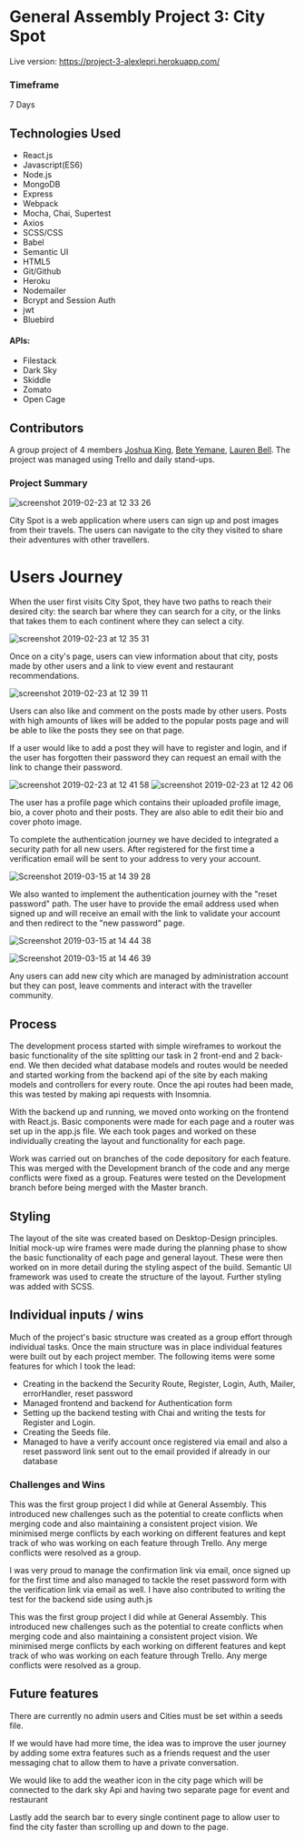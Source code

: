 # General Assembly Project 3: City Spot

Live version: https://project-3-alexlepri.herokuapp.com/


### Timeframe
7 Days

## Technologies Used
* React.js
* Javascript(ES6)
* Node.js
* MongoDB
* Express
* Webpack
* Mocha, Chai, Supertest
* Axios
* SCSS/CSS
* Babel
* Semantic UI
* HTML5
* Git/Github
* Heroku
* Nodemailer
* Bcrypt and Session Auth
* jwt
* Bluebird

#### APIs:
* Filestack
* Dark Sky
* Skiddle
* Zomato
* Open Cage


## Contributors
A group project of 4 members [Joshua King](https://github.com/joshuaking06), [Bete Yemane](https://github.com/beteyemane), [Lauren Bell](https://github.com/lozlette).
The project was managed using Trello and daily stand-ups.



### Project Summary

![screenshot 2019-02-23 at 12 33 26](https://user-images.githubusercontent.com/42512889/53286492-5fcde900-3767-11e9-80ca-139ff0cd8fad.png)

City Spot is a web application where users can sign up and post images from their travels. The users can navigate to the city they visited to share their adventures with other travellers.


# Users Journey

When the user first visits City Spot, they have two paths to reach their desired city: the search bar where they can search for a city, or the links that takes them to each continent where they can select a city.

![screenshot 2019-02-23 at 12 35 31](https://user-images.githubusercontent.com/42512889/53286501-8724b600-3767-11e9-9036-22c84fdf7e55.png)

Once on a city's page, users can view information about that city, posts made by other users and a link to view event and restaurant recommendations.

![screenshot 2019-02-23 at 12 39 11](https://user-images.githubusercontent.com/42512889/53286535-35c8f680-3768-11e9-901c-e245dcafb011.png)

Users can also like and comment on the posts made by other users. Posts with high amounts of likes will be added to the popular posts page and will be able to like the posts they see on that page.

If a user would like to add a post they will have to register and login, and if the user has forgotten their password they can request an email with the link to change their password.

![screenshot 2019-02-23 at 12 41 58](https://user-images.githubusercontent.com/42512889/53286553-70cb2a00-3768-11e9-9bcf-8209884e7467.png) ![screenshot 2019-02-23 at 12 42 06](https://user-images.githubusercontent.com/42512889/53286556-71fc5700-3768-11e9-9590-ee7f874260fb.png)

The user has a profile page which contains their uploaded profile image, bio, a cover photo and their posts. They are also able to edit their bio and cover photo image.

To complete the authentication journey we have decided to integrated a security path for all new users. After registered for the first time a verification email will be sent to your address to very your account.

![Screenshot 2019-03-15 at 14 39 28](https://user-images.githubusercontent.com/42512889/54439178-34b83300-4730-11e9-9707-dcf4d1e61928.png)

We also wanted to implement the authentication journey with the "reset password" path. The user have to provide the email address used when signed up and will receive an email with the link to validate your account and then redirect to the "new password" page.

![Screenshot 2019-03-15 at 14 44 38](https://user-images.githubusercontent.com/42512889/54439533-e22b4680-4730-11e9-9ebe-21e40dd7c425.png)

![Screenshot 2019-03-15 at 14 46 39](https://user-images.githubusercontent.com/42512889/54439691-37675800-4731-11e9-80fb-f4556b7a4d14.png)

Any users can add new city which are managed by administration account but they can post, leave comments and interact with the traveller community.


## Process

The development process started with simple wireframes to workout the basic functionality of the site splitting our task in 2 front-end and 2 back-end.
We then decided what database models and routes would be needed and started working from the backend api of the site by each making models and controllers for every route. Once the api routes had been made, this was tested by making api requests with Insomnia.

With the backend up and running, we moved onto working on the frontend with React.js. Basic components were made for each page and a router was set up in the app.js file. We each took pages and worked on these individually creating the layout and functionality for each page.

Work was carried out on branches of the code depository for each feature. This was merged with the Development branch of the code and any merge conflicts were fixed as a group. Features were tested on the Development branch before being merged with the Master branch.


## Styling

The layout of the site was created based on Desktop-Design principles. Initial mock-up wire frames were made during the planning phase to show the basic functionality of each page and general layout. These were then worked on in more detail during the styling aspect of the build. Semantic UI framework was used to create the structure of the layout. Further styling was added with SCSS.



## Individual inputs / wins

Much of the project's basic structure was created as a group effort through individual tasks. Once the main structure was in place individual features were built out by each project member. The following items were some features for which I took the lead:

* Creating in the backend the Security Route, Register, Login, Auth, Mailer, errorHandler, reset password
* Managed frontend and backend for Authentication form
* Setting up the backend testing with Chai and writing the tests for Register and Login.
* Creating the Seeds file.
* Managed to have a verify account once registered via email and also a reset password link sent out to the email provided if already in our database


### Challenges and Wins
This was the first group project I did while at General Assembly. This introduced new challenges such as the potential to create conflicts when merging code and also maintaining a consistent project vision. We minimised merge conflicts by each working on different features and kept track of who was working on each feature through Trello. Any merge conflicts were resolved as a group.

I was very proud to manage the confirmation link via email, once signed up for the first time and also managed to tackle the reset password form with the verification link via email as well. I have also contributed to writing the test for the backend side using auth.js

This was the first group project I did while at General Assembly. This introduced new challenges such as the potential to create conflicts when merging code and also maintaining a consistent project vision. We minimised merge conflicts by each working on different features and kept track of who was working on each feature through Trello. Any merge conflicts were resolved as a group.



## Future features

There are currently no admin users and Cities must be set within a seeds file.

If we would have had more time, the idea was to improve the user journey by adding some extra features such as a friends request and the user messaging chat to allow them to have a private conversation.

We would like to add the weather icon in the city page which will be connected to the dark sky Api and having two separate page for event and restaurant

Lastly add the search bar to every single continent page to allow user to find the city faster than scrolling up and down to the page.

